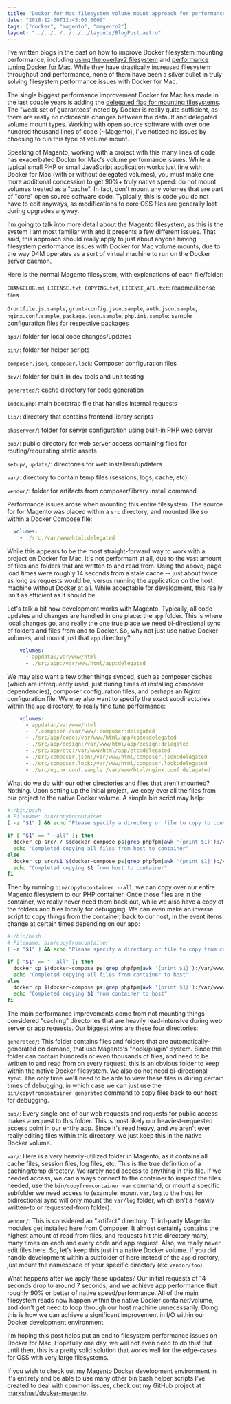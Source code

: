 ```yaml
---
title: "Docker for Mac filesystem volume mount approach for performance"
date: "2018-12-30T12:45:00.000Z"
tags: ["docker", "magento", "magento2"]
layout: "../../../../../../layouts/BlogPost.astro"
---
```


I've written blogs in the past on how to improve Docker filesystem mounting performance, including <a href="https://markshust.com/2017/03/02/making-docker-mac-faster-overlay2-filesystem">using the overlay2 filesystem</a> and <a href="https://markshust.com/2018/01/30/performance-tuning-docker-mac">performance tuning Docker for Mac</a>. While they have drastically increased filesystem throughput and performance, none of them have been a silver bullet in truly solving filesystem performance issues with Docker for Mac.

The single biggest performance improvement Docker for Mac has made in the last couple years is adding the <a href="https://docs.docker.com/docker-for-mac/osxfs-caching/#delegated" target="_blank">delegated flag for mounting filesystems</a>. The "weak set of guarantees" noted by Docker is really quite sufficient, as there are really no noticeable changes between the default and delegated volume mount types. Working with open source software with over one hundred thousand lines of code (~Magento), I've noticed no issues by choosing to run this type of volume mount.

Speaking of Magento, working with a project with this many lines of code has exacerbated Docker for Mac's volume performance issues. While a typical small PHP or small JavaScript application works just fine with Docker for Mac (with or without delegated volumes), you must make one more additional concession to get 90%+ truly native speed: do not mount volumes treated as a "cache". In fact, don't mount any volumes that are part of "core" open source software code. Typically, this is code you do not have to edit anyways, as modifications to core OSS files are generally lost during upgrades anyway.

I'm going to talk into more detail about the Magento filesystem, as this is the system I am most familiar with and it presents a few different issues. That said, this approach should really apply to just about anyone having filesystem performance issues with Docker for Mac volume mounts, due to the way D4M operates as a sort of virtual machine to run on the Docker server daemon.

Here is the normal Magento filesystem, with explanations of each file/folder:

`CHANGELOG.md`, `LICENSE.txt`, `COPYING.txt`, `LICENSE_AFL.txt`: readme/license files

`Gruntfile.js.sample`, `grunt-config.json.sample`, `auth.json.sample`, `nginx.conf.sample`, `package.json.sample`, `php.ini.sample`: sample configuration files for respective packages

`app/`: folder for local code changes/updates

`bin/`: folder for helper scripts

`composer.json`, `composer.lock`: Composer configuration files

`dev/`: folder for built-in dev tools and unit testing

`generated/`: cache directory for code generation

`index.php`: main bootstrap file that handles internal requests

`lib/`: directory that contains frontend library scripts

`phpserver/`: folder for server configuration using built-in PHP web server

`pub/`: public directory for web server access containing files for routing/requesting static assets

`setup/`, `update/`: directories for web installers/updaters

`var/`: directory to contain temp files (sessions, logs, cache, etc)

`vendor/`: folder for artifacts from composer/library install command

Performance issues arose when mounting this entire filesystem. The source for for Magento was placed within a `src` directory, and mounted like so within a Docker Compose file:

```yaml
  volumes:
    - ./src:/var/www/html:delegated
```

While this appears to be the most straight-forward way to work with a project on Docker for Mac, it's not performant at all, due to the vast amount of files and folders that are written to and read from. Using the above, page load times were roughly 14 seconds from a stale cache -- just about twice as long as requests would be, versus running the application on the host machine without Docker at all. While acceptable for development, this really isn't as efficient as it should be.

Let's talk a bit how development works with Magento. Typically, all code updates and changes are handled in one place: the `app` folder. This is where local changes go, and really the one true place we need bi-directional sync of folders and files from and to Docker. So, why not just use native Docker volumes, and mount just that `app` directory?

```yaml
    volumes:
      - appdata:/var/www/html
      - ./src/app:/var/www/html/app:delegated
```

We may also want a few other things synced, such as composer caches (which are infrequently used, just during times of installing composer dependencies), composer configuration files, and perhaps an Nginx configuration file. We may also want to specify the exact subdirectories within the `app` directory, to really fine tune performance:

```yaml
    volumes:
      - appdata:/var/www/html
      - ~/.composer:/var/www/.composer:delegated
      - ./src/app/code:/var/www/html/app/code:delegated
      - ./src/app/design:/var/www/html/app/design:delegated
      - ./src/app/etc:/var/www/html/app/etc:delegated
      - ./src/composer.json:/var/www/html/composer.json:delegated
      - ./src/composer.lock:/var/www/html/composer.lock:delegated
      - ./src/nginx.conf.sample:/var/www/html/nginx.conf:delegated
```

What do we do with our other directories and files that aren't mounted? Nothing. Upon setting up the initial project, we copy over all the files from our project to the native Docker volume. A simple bin script may help:

```bash
#!/bin/bash
# Filename: bin/copytocontainer
[ -z "$1" ] && echo "Please specify a directory or file to copy to container (ex. vendor, --all)" && exit

if [ "$1" == "--all" ]; then
  docker cp src/./ $(docker-compose ps|grep phpfpm|awk '{print $1}'):/var/www/html/
  echo "Completed copying all files from host to container"
else
  docker cp src/$1 $(docker-compose ps|grep phpfpm|awk '{print $1}'):/var/www/html/
  echo "Completed copying $1 from host to container"
fi
```

Then by running `bin/copytocontainer --all`, we can copy over our entire Magento filesystem to our PHP container. Once those files are in the container, we really never need them back out, while we also have a copy of the folders and files locally for debugging. We can even make an inverse script to copy things from the container, back to our host, in the event items change at certain times depending on our app:

```bash
#!/bin/bash
# Filename: bin/copyfromcontainer
[ -z "$1" ] && echo "Please specify a directory or file to copy from container (ex. vendor, --all)" && exit

if [ "$1" == "--all" ]; then
  docker cp $(docker-compose ps|grep phpfpm|awk '{print $1}'):/var/www/html/./ src/
  echo "Completed copying all files from container to host"
else
  docker cp $(docker-compose ps|grep phpfpm|awk '{print $1}'):/var/www/html/$1 src/
  echo "Completed copying $1 from container to host"
fi
```

The main performance improvements come from not mounting things considered "caching" directories that are heavily read-intensive during web server or app requests. Our biggest wins are these four directories:

`generated/`: This folder contains files and folders that are automatically-generated on demand, that use Magento's "hook/plugin" system. Since this folder can contain hundreds or even thousands of files, and need to be written to and read from on every request, this is an obvious folder to keep within the native Docker filesystem. We also do not need bi-directional sync. The only time we'll need to be able to view these files is during certain times of debugging, in which case we can just use the `bin/copyfromcontainer generated` command to copy files back to our host for debugging.

`pub/`: Every single one of our web requests and requests for public access makes a request to this folder. This is most likely our heaviest-requested access point in our entire app. Since it's read heavy, and we aren't ever really editing files within this directory, we just keep this in the native Docker volume.

`var/`: Here is a very heavily-utilized folder in Magento, as it contains all cache files, session files, log files, etc. This is the true definition of a caching/temp directory. We rarely need access to anything in this file. If we needed access, we can always connect to the container to inspect the files needed, use the `bin/copyfromcontainer var` command, or mount a specific subfolder we need access to (example: mount `var/log` to the host for bidirectional sync will only mount the `var/log` folder, which isn't a heavily written-to or requested-from folder).

`vendor/`: This is considered an "artifact" directory. Third-party Magento modules get installed here from Composer. It almost certainly contains the highest amount of read from files, and requests hit this directory many, many times on each and every code and app request. Also, we really never edit files here. So, let's keep this just in a native Docker volume. If you did handle development within a subfolder of here instead of the `app` directory, just mount the namespace of your specific directory (ex: `vendor/foo`).

What happens after we apply these updates? Our initial requests of 14 seconds drop to around 7 seconds, and we achieve app performance that roughly 90% or better of native speed/performance. All of the main filesystem reads now happen within the native Docker container/volume, and don't get need to loop through our host machine unnecessarily. Doing this is how we can achieve a significant improvement in I/O within our Docker development environment.

I'm hoping this post helps put an end to filesystem performance issues on Docker for Mac. Hopefully one day, we will not even need to do this! But until then, this is a pretty solid solution that works well for the edge-cases for OSS with very large filesystems.

If you wish to check out my Magento Docker development environment in it's entirety and be able to use many other bin bash helper scripts I've created to deal with common issues, check out my GitHub project at <a href="https://github.com/markshust/docker-magento" target="_blank">markshust/docker-magento</a>.
